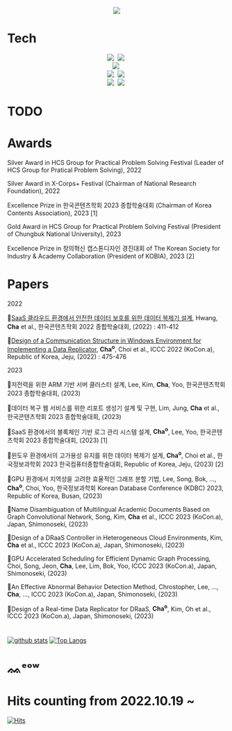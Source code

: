 <p align="center">
<img src="https://capsule-render.vercel.app/api?type=waving&color=timeAuto&height=300&section=header&text=superwonso'%20Github&fontSize=65" />
</p>

# Tech
<p align="center">
  <img src="https://img.shields.io/badge/C-A8B9CC?style=flat-square&logo=C&logoColor=white"/></a>&nbsp
  <img src="https://img.shields.io/badge/C++-00599C?style=flat-square&logo=C%2B%2B&logoColor=white"/></a>&nbsp
  <br>
  <img src="https://img.shields.io/badge/Cuda-76B900?style=flat-square&logo=NVIDIA&logoColor=white"/></a>&nbsp
  <br>
  <img src="https://img.shields.io/badge/Python-3766AB?style=flat-square&logo=Python&logoColor=white"/></a>&nbsp
  <img src="https://img.shields.io/badge/ZeroMQ-DF0000?style=flat-square&logo=ZeroMQ&logoColor=white"/></a>&nbsp
  <br>
  <img src="https://img.shields.io/badge/Go-11B48A?style=flat-square&logo=Go&logoColor=white"/></a>&nbsp 
  <img src="https://img.shields.io/badge/Kubernetes-326CE5?style=flat-square&logo=Kubernetes&logoColor=white"/></a>&nbsp
</p>

# TODO
<p align="center">
<!--  <img src="https://img.shields.io/badge/Apache Kafka-231F20?style=flat-square&logo=Apache Kafka&logoColor=white"/></a>&nbsp 
  <img src="https://img.shields.io/badge/Hyperledger-2F3134?style=flat-square&logo=Hyperledger&logoColor=white"/></a>&nbsp 
-->
</p>

# Awards
Silver Award in HCS Group for Practical Problem Solving Festival (Leader of HCS Group for Pratical Problem Solving), 2022

Silver Award in X-Corps+ Festival (Chairman of National Research Foundation), 2022

Excellence Prize in 한국콘텐츠학회 2023 종합학술대회 (Chairman of Korea Contents Association), 2023 [1]

Gold Award in HCS Group for Practical Problem Solving Festival (President of Chungbuk National University), 2023

Excellence Prize in 창의혁신 캡스톤디자인 경진대회 of The Korean Society for Industry & Academy Collaboration (President of KOBIA), 2023 [2]

# Papers
2022

📖[SaaS 클라우드 환경에서 안전한 데이터 보호를 위한 데이터 복제기 설계](https://www.dbpia.co.kr/journal/articleDetail?nodeId=NODE11112593), Hwang, __Cha__ et al., 한국콘텐츠학회 2022 종합학술대회, (2022) : 411-412

📖[Design of a Communication Structure in Windows Environment for Implementing a Data Replicator](https://www.dbpia.co.kr/journal/articleDetail?nodeId=NODE11196362), __Cha<sup>o__, Choi et al., ICCC 2022 (KoCon.a), Republic of Korea, Jeju, (2022) : 475-476

2023

📖저전력을 위한 ARM 기반 서버 클러스터 설계, Lee, Kim, __Cha__, Yoo, 한국콘텐츠학회 2023 종합학술대회, (2023)

📖데이터 복구 웹 서비스를 위한 리포트 생성기 설계 및 구현, Lim, Jung, __Cha__ et al., 한국콘텐츠학회 2023 종합학술대회, (2023)

📖SaaS 환경에서의 블록체인 기반 로그 관리 시스템 설계, __Cha<sup>o__, Lee, Yoo, 한국콘텐츠학회 2023 종합학술대회, (2023) [1]

📖윈도우 환경에서의 고가용성 유지를 위한 데이터 복제기 설계, __Cha<sup>o__, Choi et al., 한국정보과학회 2023 한국컴퓨터종합학술대회, Republic of Korea, Jeju, (2023) [2]

📖GPU 환경에서 지역성을 고려한 효율적인 그래프 분할 기법, Lee, Song, Bok, ..., __Cha<sup>o__, Choi, Yoo, 한국정보과학회 Korean Database Conference (KDBC) 2023, Republic of Korea, Busan, (2023)

📖Name Disambiguation of Multilingual Academic Documents Based on Graph Convolutional Network, Song, Kim, __Cha__ et al., ICCC 2023 (KoCon.a), Japan, Shimonoseki, (2023)

📖Design of a DRaaS Controller in Heterogeneous Cloud Environments, Kim, __Cha__ et al., ICCC 2023 (KoCon.a), Japan, Shimonoseki, (2023)

📖GPU Accelerated Scheduling for Efficient Dynamic Graph Processing, Choi, Song, Jeon, __Cha__, Lee, Lim, Bok, Yoo, ICCC 2023 (KoCon.a), Japan, Shimonoseki, (2023)

📖An Effective Abnormal Behavior Detection Method, Chrostopher, Lee, ..., __Cha__, ..., ICCC 2023 (KoCon.a), Japan, Shimonoseki, (2023)

📖Design of a Real-time Data Replicator for DRaaS, __Cha<sup>o__, Kim, Oh et al., ICCC 2023 (KoCon.a), Japan, Shimonoseki, (2023)

#
[![github stats](https://github-readme-stats.vercel.app/api?username=superwonso)](https://github.com/superwonso) 
[![Top Langs](https://github-readme-stats.vercel.app/api/top-langs/?username=superwonso&hide=shell&exclude_repo=Clang,osp_2021,miniFilter_scanner,nodejs_practice,microwave-engineering&langs_count=3)](https://github.com/superwonso)</div>

#

# ᨐᵉᵒʷ
# Hits counting from 2022.10.19 ~ 
[![Hits](https://hits.seeyoufarm.com/api/count/incr/badge.svg?url=https%3A%2F%2Fgithub.com%2Fsuperwonso&count_bg=%2379C83D&title_bg=%23555555&icon=&icon_color=%23E7E7E7&title=Hits&edge_flat=false)](https://hits.seeyoufarm.com)
